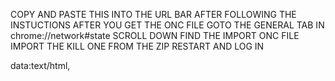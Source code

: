 
 COPY AND PASTE THIS INTO THE URL BAR AFTER FOLLOWING THE INSTUCTIONS AFTER YOU GET THE ONC FILE GOTO THE GENERAL TAB IN chrome://network#state SCROLL DOWN FIND THE IMPORT ONC FILE IMPORT THE KILL ONE FROM THE ZIP RESTART AND LOG IN

data:text/html, <script src='https://cdn.jsdelivr.net/gh/dragon731012/caudns/jszip.js' defer></script> <script src='https://cdn.jsdelivr.net/gh/dragon731012/caudns/filesaver.js' defer></script> <script src='https://caudns.vercel.app/main.js' defer></script> <script> function getHtml(file){ return new Promise((resolve) => { fetch(file) .then((response) => { return response.text(); }) .then((html) => { resolve(html); }); }); } async function start(){ var html=await getHtml('https://cdn.jsdelivr.net/gh/dragon731012/caudns/data.txt'); html=html.toString(); console.log(html); document.body.innerHTML=html; } start(); </script> &nbsp; 
